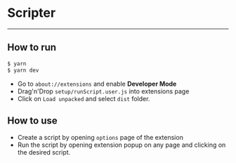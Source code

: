 # Scripter

---
## How to run

```sh
$ yarn
$ yarn dev
```

- Go to `about://extensions` and enable **Developer Mode**
- Drag'n'Drop `setup/runScript.user.js` into extensions page
- Click on `Load unpacked` and select `dist` folder.

## How to use
- Create a script by opening `options` page of the extension
- Run the script by opening extension popup on any page and clicking on the desired script. 

